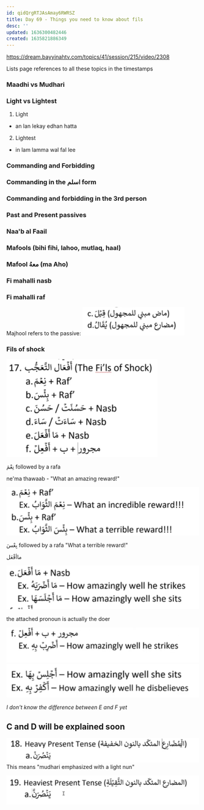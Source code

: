 ```yaml
---
id: qidQrgRTJAsAmay6RWRSZ
title: Day 69 - Things you need to know about fils
desc: ''
updated: 1636300482446
created: 1635821886349
---
```


https://dream.bayyinahtv.com/topics/41/session/215/video/2308

Lists page references to all these topics in the timestamps

### Maadhi vs Mudhari

### Light vs Lightest

1. Light

- an lan lekay edhan hatta

2. Lightest

- in lam lamma wal fal lee

### Commanding and Forbidding

### Commanding in the اسلم form

### Commanding and forbidding in the 3rd person

### Past and Present passives

### Naa'b al Faail

### Mafools (bihi fihi, lahoo, mutlaq, haal)

### Mafool معهُ (ma Aho)

### Fi mahalli nasb

### Fi mahalli raf

Majhool refers to the passive:
![](/assets/images/2021-11-02-21-12-05.png)

### Fils of shock

![](/assets/images/2021-11-02-21-24-10.png)

نِعْمَ followed by a rafa

ne'ma thawaab - "What an amazing reward!"

![](/assets/images/2021-11-02-21-31-14.png)

بِعْسَ followed by a rafa
"What a terrible reward!"

ماأفْعَل

![](/assets/images/2021-11-02-21-29-33.png)

the attached pronoun is actually the doer

![](/assets/images/2021-11-02-21-34-16.png)
![](/assets/images/2021-11-02-21-35-17.png)

_I don't know the difference between E and F yet_

## C and D will be explained soon

![](/assets/images/2021-11-02-21-49-43.png)
This means "mudhari emphasized with a light nun"

![](/assets/images/2021-11-02-21-51-00.png)
